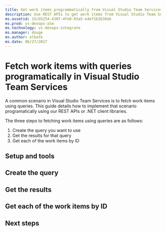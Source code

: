 ```yaml
---
title: Get work items programmatically from Visual Studio Team Services
description: Use REST APIs to get work items from Visual Studio Team Services with queries in your own custom apps.
ms.assetid: 15cb5254-4307-4fe8-93a5-e4ef1b2636eb
ms.prod: vs-devops-alm
ms.technology: vs-devops-integrate
ms.manager: douge
ms.author: elbatk
ms.date: 06/27/2017
---
```


# Fetch work items with queries programatically in Visual Studio Team Services

A common scenario in Visual Studio Team Services is to fetch work items using queries. This guide details how to implement that scenario programatically using our REST APIs or .NET client libraries. 

The three steps to fetching work items using queries are as follows:

1. Create the query you want to use
2. Get the results for that query
3. Get each of the work items by ID

## Setup and tools

## Create the query

## Get the results

## Get each of the work items by ID

## Next steps